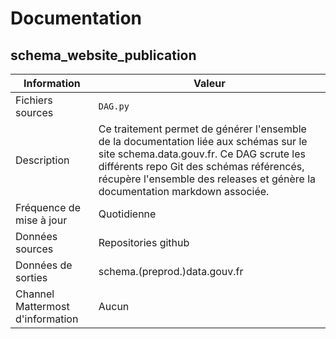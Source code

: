 # Documentation

## schema_website_publication

| Information | Valeur |
| -------- | -------- |
| Fichiers sources     | `DAG.py`     |
| Description | Ce traitement permet de générer l'ensemble de la documentation liée aux schémas sur le site schema.data.gouv.fr. Ce DAG scrute les différents repo Git des schémas référencés, récupère l'ensemble des releases et génère la documentation markdown associée. |
| Fréquence de mise à jour | Quotidienne |
| Données sources | Repositories github |
| Données de sorties | schema.(preprod.)data.gouv.fr |
| Channel Mattermost d'information | Aucun |
